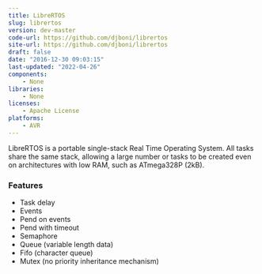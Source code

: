 ```yaml
---
title: LibreRTOS
slug: librertos
version: dev-master
code-url: https://github.com/djboni/librertos
site-url: https://github.com/djboni/librertos
draft: false
date: "2016-12-30 09:03:15"
last-updated: "2022-04-26"
components:
    - None
libraries:
    - None
licenses:
    - Apache License
platforms:
    - AVR
---
```

LibreRTOS is a portable single-stack Real Time Operating System. All tasks share the same stack, allowing a large number or tasks to be created even on architectures with low RAM, such as ATmega328P (2kB).

<!--more-->

### Features

- Task delay
- Events
- Pend on events
- Pend with timeout
- Semaphore
- Queue (variable length data)
- Fifo (character queue)
- Mutex (no priority inheritance mechanism)

<!--github-projects-->